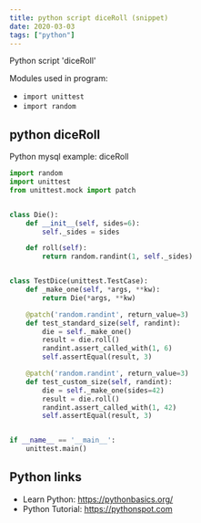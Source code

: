 ```yaml
---
title: python script diceRoll (snippet)
date: 2020-03-03
tags: ["python"]
---
```

Python script 'diceRoll'


Modules used in program: 
* `import unittest`
* `import random`

## python diceRoll

Python mysql example: diceRoll

```python
import random
import unittest
from unittest.mock import patch


class Die():
    def __init__(self, sides=6):
        self._sides = sides

    def roll(self):
        return random.randint(1, self._sides)


class TestDice(unittest.TestCase):
    def _make_one(self, *args, **kw):
        return Die(*args, **kw)

    @patch('random.randint', return_value=3)
    def test_standard_size(self, randint):
        die = self._make_one()
        result = die.roll()
        randint.assert_called_with(1, 6)
        self.assertEqual(result, 3)

    @patch('random.randint', return_value=3)
    def test_custom_size(self, randint):
        die = self._make_one(sides=42)
        result = die.roll()
        randint.assert_called_with(1, 42)
        self.assertEqual(result, 3)


if __name__ == '__main__':
    unittest.main()


```

## Python links

- Learn Python: https://pythonbasics.org/
- Python Tutorial: https://pythonspot.com
